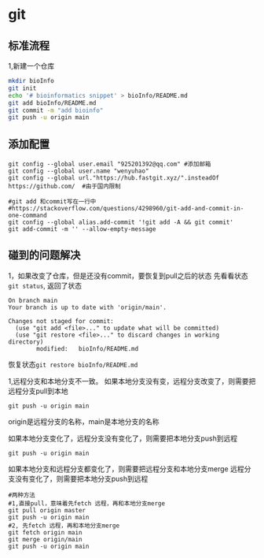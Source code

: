 <!--
 * @Description: 
 * @version: 
 * @Author: wenyuhao
 * @Date: 2023-02-11 15:11:59
 * @LastEditors: wenyuhao
 * @LastEditTime: 2023-02-12 23:36:40
-->

# git
## 标准流程
1,新建一个仓库
```sh
mkdir bioInfo
git init
echo '# bioinformatics snippet' > bioInfo/README.md
git add bioInfo/README.md
git commit -m "add bioinfo"
git push -u origin main
```

## 添加配置
```
git config --global user.email "925201392@qq.com" #添加邮箱
git config --global user.name "wenyuhao"
git config --global url."https://hub.fastgit.xyz/".insteadOf https://github.com/  #由于国内限制

#git add 和commit写在一行中
#https://stackoverflow.com/questions/4298960/git-add-and-commit-in-one-command
git config --global alias.add-commit '!git add -A && git commit'
git add-commit -m '' --allow-empty-message

```

## 碰到的问题解决
1，如果改变了仓库，但是还没有commit，要恢复到pull之后的状态
先看看状态```git status```,
返回了状态
```
On branch main
Your branch is up to date with 'origin/main'.

Changes not staged for commit:
  (use "git add <file>..." to update what will be committed)
  (use "git restore <file>..." to discard changes in working directory)
        modified:   bioInfo/README.md
```
恢复状态```git restore bioInfo/README.md```

1,远程分支和本地分支不一致。
如果本地分支没有变，远程分支改变了，则需要把远程分支pull到本地
```
git push -u origin main
```
origin是远程分支的名称，main是本地分支的名称


如果本地分支变化了，远程分支没有变化了，则需要把本地分支push到远程
```
git push -u origin main
```

如果本地分支和远程分支都变化了，则需要把远程分支和本地分支merge 远程分支没有变化了，则需要把本地分支push到远程
```
#两种方法
#1,直接pull，意味着先fetch 远程，再和本地分支merge
git pull origin master
git push -u origin main
#2, 先fetch 远程，再和本地分支merge
git fetch origin main
git merge origin/main
git push -u origin main
```
